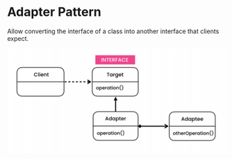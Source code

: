 # Adapter Pattern

Allow converting the interface of a class into another interface that clients expect.

![Adapter](../../../UML/Structural/Adapter.PNG)
